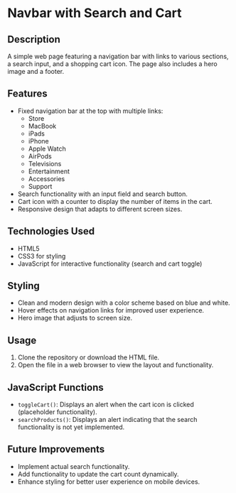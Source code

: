 # Navbar with Search and Cart

## Description
A simple web page featuring a navigation bar with links to various sections, a search input, and a shopping cart icon. The page also includes a hero image and a footer.

## Features
- Fixed navigation bar at the top with multiple links:
  - Store
  - MacBook
  - iPads
  - iPhone
  - Apple Watch
  - AirPods
  - Televisions
  - Entertainment
  - Accessories
  - Support
- Search functionality with an input field and search button.
- Cart icon with a counter to display the number of items in the cart.
- Responsive design that adapts to different screen sizes.

## Technologies Used
- HTML5
- CSS3 for styling
- JavaScript for interactive functionality (search and cart toggle)

## Styling
- Clean and modern design with a color scheme based on blue and white.
- Hover effects on navigation links for improved user experience.
- Hero image that adjusts to screen size.

## Usage
1. Clone the repository or download the HTML file.
2. Open the file in a web browser to view the layout and functionality.

## JavaScript Functions
- `toggleCart()`: Displays an alert when the cart icon is clicked (placeholder functionality).
- `searchProducts()`: Displays an alert indicating that the search functionality is not yet implemented.

## Future Improvements
- Implement actual search functionality.
- Add functionality to update the cart count dynamically.
- Enhance styling for better user experience on mobile devices.
